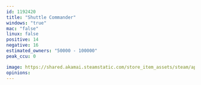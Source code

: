 ```yaml
---
id: 1192420
title: "Shuttle Commander"
windows: "true"
mac: "false"
linux: false
positive: 14
negative: 16
estimated_owners: "50000 - 100000"
peak_ccu: 0

image: https://shared.akamai.steamstatic.com/store_item_assets/steam/apps/1192420/header.jpg?t=1606778385
opinions:
---
```

